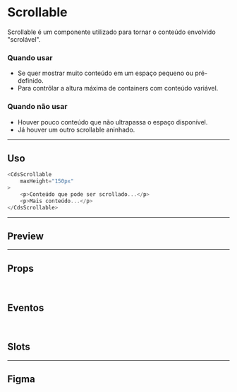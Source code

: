 # Scrollable

Scrollable é um componente utilizado para tornar o conteúdo envolvido "scrolável".

### Quando usar

- Se quer mostrar muito conteúdo em um espaço pequeno ou pré-definido.
- Para contrôlar a altura máxima de containers com conteúdo variável.

### Quando não usar

- Houver pouco conteúdo que não ultrapassa o espaço disponível.
- Já houver um outro scrollable aninhado.

---

## Uso

```js
<CdsScrollable
	maxHeight="150px"
>
	<p>Conteúdo que pode ser scrollado...</p>
	<p>Mais conteúdo...</p>
</CdsScrollable>
```

---

## Preview

<PreviewContainer
	:component="CdsScrollable"
	:events="cdsScrollableEvents"
/>

---

## Props

<APITable
	name="Scrollable"
	section="props"
/>
<br />

## Eventos

<APITable
	name="Scrollable"
	section="events"
/>
<br />

## Slots

<APITable
	name="Scrollable"
	section="slots"
/>

---

## Figma

<FigmaFrame
	src="https://embed.figma.com/design/J5fTswomlHu7RXk1gwbUq6/Cuida?node-id=2040-370&embed-host=share"
/>

<script setup>
import { ref } from 'vue';
import CdsScrollable from '@/components/Scrollable.vue';
import APITable from '../../docgen/APITable.vue';
import DemoContainer from '../../docgen/DemoContainer.vue';
import FigmaFrame from '../../docgen/FigmaFrame.vue';

const cdsScrollableEvents = [];
</script>
